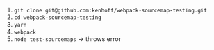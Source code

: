 1.  `git clone git@github.com:kenhoff/webpack-sourcemap-testing.git`
2.  `cd webpack-sourcemap-testing`
3.  `yarn`
4.  `webpack`
5.  `node test-sourcemaps` -> throws error
